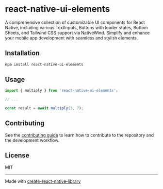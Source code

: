 # react-native-ui-elements

A comprehensive collection of customizable UI components for React Native, including various TextInputs, Buttons with loader states, Bottom Sheets, and Tailwind CSS support via NativeWind. Simplify and enhance your mobile app development with seamless and stylish elements.

## Installation

```sh
npm install react-native-ui-elements
```

## Usage

```js
import { multiply } from 'react-native-ui-elements';

// ...

const result = await multiply(3, 7);
```

## Contributing

See the [contributing guide](CONTRIBUTING.md) to learn how to contribute to the repository and the development workflow.

## License

MIT

---

Made with [create-react-native-library](https://github.com/callstack/react-native-builder-bob)
